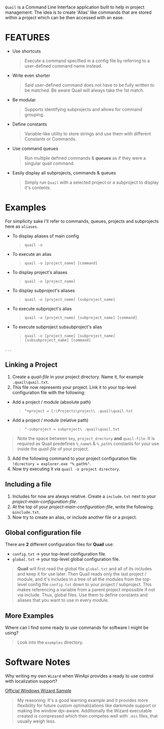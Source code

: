 `Quail` is a Command Line Interface application built to help in project management. The idea is to create 'Alias' like commands that are stored within a project which can be then accessed with an ease.

# FEATURES

- Use shortcuts
  > Execute a command specified in a config file by referring to a user-defined command name instead.
- Write even shorter
  > Said user-defined command does not have to be fully written to be matched. Be aware Quail will always take the 1st match.
- Be modular
  > Supports identifying subprojects and allows for command grouping.
- Define constants
  > Variable-like utility to store strings and use them with different Constants or Commands.
- Use command queues
  > Run multiple defined commands & ***queues*** as if they were a singular quail command.
- Easily display all subprojects, commands & queues
  > Simply run `Quail` with a selected project or a subproject to display it's contents.

# Examples

For simplicity sake I'll refer to commands, queues, projects and subprojects here as `aliases`.

- To display aliases of main config
  > `quail -o`
- To execute an alias
  > `quail -o [project_name] [command]`
- To display project's aliases
  > `quail -o [project_name]`
- To display subproject's aliases
  > `quail -o [project_name] [subproject_name]`
- To execute subproject's alias
  > `quail -o [project_name] [subproject_name] [command]`
- To execute subproject subsubproject's alias
  > `quail -o [project_name] [subproject_name] [subsubproject_name] [command]`

. . .

## Linking a Project

1. Create a *quail-file* in your project directory. Name it, for example `.quail\quail.txt`.
2. This file now represents your project. Link it to your top-level configuration file with the following:

- Add a project / module (absolute path)
  > `^+project = C:\Projects\project\ .quail\quail.txt`
- Add a project / module (relative path)
  > `^-subproject = subproject\ .quail\quail.txt`

> Note the space between `key`, `project_drectory` **and** `quail-file`. It is required as Quail predefines `%_name%` & `%_path%` constants for your use inside the *quail-file* of your project.

3. Add the following command to your project configuration file: `!directory = explorer.exe "%_path%"`.
4. Now try executing it via `quail -o project directory`.

## Including a file

1. Includes for now are always relative. Create a `include.txt` next to your *project-main-configuration-file*.
2. At the top of your *project-main-configuration-file*, write the following: `&include.txt`.
3. Now try to create an alias, or include another file or a project.

## Global configuration file

There are **2** different configuration files for **Quail** use:
- `config.txt` -> your top-level configuration file.
- `global.txt` -> your top-level global configuration file.

> **Quail** will first read the global file `global.txt` and all of its includes and keep it for use later. Then Quail reads only the last project / module, and it's includes in a tree of all the modules from the top-level config file `config.txt` down to your project / subproject. This makes referencing a variable from a parent project impossible if not via include. Thus, global files. Use them to define constants and aliases that you want to use in every module.


## More Examples

Where can I find some ready to use commands for software I might be using?
> Look into the `examples` directory.

# Software Notes
Why writing my own `Wizard` when WinApi provides a ready to use control with localization support?

[Official Windows Wizard Sample](https://github.com/microsoft/Windows-classic-samples/tree/263dd514ad215d0a40d1ec44b4df84b30ec11dcf/Samples/Win7Samples/winui/shell/appplatform/aerowizards/migratingtoaerowizardssdksample/wizard97)
  > My reasoning: It's a good learning example and it provides more flexibility for future custom optimalizations like darkmode support or making the window dpi-aware. Additionally the Wizard executable created is compressed which then competes well with `.msi` files, that usually weigh less.
